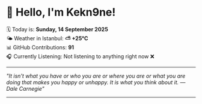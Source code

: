 # 👋 Hello, I'm Kekn9ne!

🗓️ Today is: **Sunday, 14 September 2025**  
🌤️ Weather in Istanbul: **⛅️  +25°C**  
📊 GitHub Contributions: **91**  
🎧 Currently Listening: Not listening to anything right now ❌

---

_"It isn't what you have or who you are or where you are or what you are doing that makes you happy or unhappy. It is what you think about it. — *Dale Carnegie*"_

---
